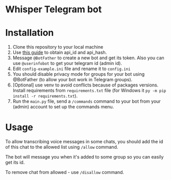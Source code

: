 # Whisper Telegram bot

# Installation
1. Clone this repository to your local machine
2. Use [this guide](https://docs.pyrogram.org/intro/quickstart) to obtain api_id and api_hash.
3. Message `@BotFather` to create a new bot and get its token. Also you can use `@userinfobot` to get your telegram id (admin id).
4. Edit `config-example.ini` file and rename it to `config.ini`
5. You should disable privacy mode for groups for your bot using @BotFather (to allow your bot work in Telegram groups).
6. [Optional] use venv to avoid conflicts because of packages versions. Install requirements from `requirements.txt` file (for Windows it `py -m pip install -r requirements.txt`).
7. Run the `main.py` file, send a `/commands` command to your bot from your (admin) account to set up the commands menu.

# Usage
To allow transcribing voice messages in some chats, you should add the id of this chat to the allowed list using `/allow` command. 

The bot will message you when it's added to some group so you can easily get its id.

To remove chat from allowed - use `/disallow` command.
